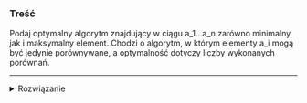 ### Treść
Podaj optymalny algorytm znajdujący w ciągu a_1...a_n zarówno minimalny jak i maksymalny element. 
Chodzi o algorytm, w którym elementy a_i mogą być jedynie porównywane, a optymalność dotyczy liczby wykonanych porównań.


------
<details><summary>Rozwiązanie</summary>
<p>
    
